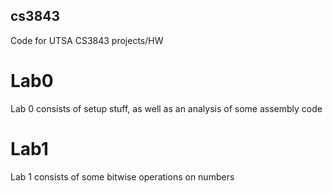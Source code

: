 ## cs3843
Code for UTSA CS3843 projects/HW

# Lab0
Lab 0 consists of setup stuff, as well as an analysis of some assembly code

# Lab1
Lab 1 consists of some bitwise operations on numbers
